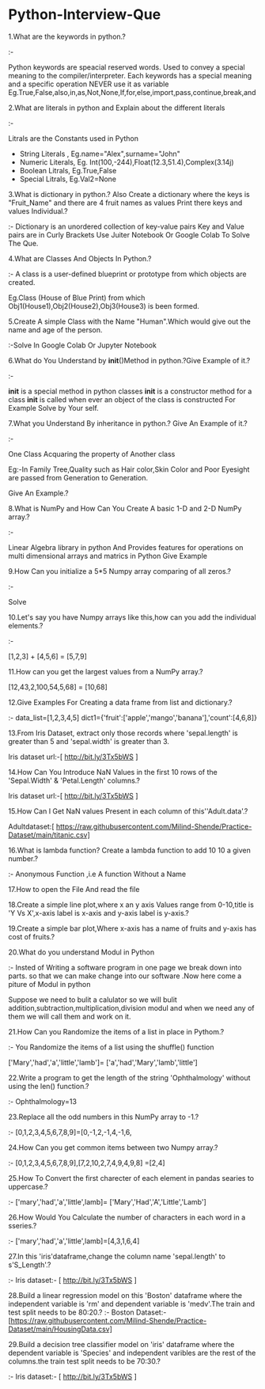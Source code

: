 # Python-Interview-Que

1.What are the keywords in python.?

:-

Python keywords are speacial reserved words.
Used to convey a special meaning to the compiler/interpreter.
Each keywords has a special meaning and a specific operation
NEVER use it as variable
Eg.True,False,also,in,as,Not,None,If,for,else,import,pass,continue,break,and

2.What are literals in python and Explain about the different literals

:-

Litrals are the Constants used in Python

* String Literals , Eg.name="Alex",surname="John"
* Numeric Literals, Eg. Int(100,-244),Float(12.3,51.4),Complex(3.14j)
* Boolean Litrals, Eg.True,False
* Special Litrals, Eg.Val2=None


3.What is dictionary in python.? Also Create a dictionary where the keys is "Fruit_Name" and there are 4 fruit names as values Print there keys and values Individual.?

:-
Dictionary is an unordered collection of key-value pairs
Key and Value pairs are in Curly Brackets
Use Juiter Notebook Or Google Colab To Solve The Que.

4.What are Classes And Objects In Python.?

:- A class is a user-defined blueprint or prototype from which objects are created.

Eg.Class (House of Blue Print) from which Obj1(House1),Obj2(House2),Obj3(House3) is been formed.

5.Create A simple Class with the Name "Human".Which would give out the name and age of the person.

:-Solve In Google Colab Or Jupyter Notebook

6.What do You Understand by __init__()Method in python.?Give Example of it.?

:-

__init__ is a special method in python classes
__init__ is a constructor method for a class
__init__ is called when ever an object of the class is constructed
For Example Solve by Your self.

7.What you Understand By inheritance in python.? Give An Example of it.?

:-

One Class Acquaring the property of Another class

Eg:-In Family Tree,Quality such as Hair color,Skin Color and Poor Eyesight are passed from Generation to Generation.

Give An Example.?

8.What is NumPy and How Can You Create A basic 1-D and 2-D NumPy array.?

:-

Linear Algebra library in python
And Provides features for operations on multi dimensional arrays and matrics in Python
Give Example

9.How Can you initialize a 5*5 Numpy array comparing of all zeros.?

:-

Solve

10.Let's say you have Numpy arrays like this,how can you add the individual elements.?

:-

[1,2,3] + [4,5,6] = [5,7,9]

11.How can you get the  largest values from a NumPy array.?

[12,43,2,100,54,5,68] = [10,68]

12.Give Examples For Creating a data frame from list and dictionary.?

:-
data_list=[1,2,3,4,5]
dict1={'fruit':['apple','mango','banana'],'count':[4,6,8]}


13.From Iris Dataset, extract only those records where 'sepal.length' is greater than 5 and 'sepal.width' is greater than 3.

Iris dataset url:-[ http://bit.ly/3Tx5bWS ]

14.How Can You Introduce NaN Values in the first 10 rows of the 'Sepal.Width' & 'Petal.Length' columns.?

Iris dataset url:-[ http://bit.ly/3Tx5bWS ]

15.How Can I Get NaN values Present in each column of this''Adult.data'.?

Adultdataset:[ https://raw.githubusercontent.com/Milind-Shende/Practice-Dataset/main/titanic.csv]

16.What is lambda function? Create a lambda function to add 10 10 a given number.?

:- Anonymous Function ,i.e A function Without a Name

17.How to open the File And read the file

18.Create a simple line plot,where x an y axis Values range from 0-10,title is 'Y Vs X',x-axis label is x-axis and y-axis label is y-axis.?

19.Create a simple bar plot,Where x-axis has a name of fruits and y-axis has cost of fruits.?

20.What do you understand Modul in Python

:- Insted of Writing a software program in one page we break down into parts. so that we can make change into our software .Now here come a piture of Modul in python

Suppose we need to bulit a calulator so we will bulit addition,subtraction,multiplication,division modul and when we need any of them we will call them and work on it.

21.How Can you Randomize the items of a list in place in Pythom.?

:- You Randomize the items of a list using the shuffle() function

['Mary','had','a','little','lamb']= ['a','had','Mary','lamb','little']

22.Write a program to get the length of the string 'Ophthalmology' without using the len() function.?

:- Ophthalmology=13

23.Replace all the odd numbers in this NumPy array to -1.?

:-
[0,1,2,3,4,5,6,7,8,9]=[0,-1,2,-1,4,-1,6,

24.How Can you get common items between two Numpy array.?

:-
[0,1,2,3,4,5,6,7,8,9],[7,2,10,2,7,4,9,4,9,8] =[2,4]

25.How To Convert the first charecter of each element in pandas searies to uppercase.?

:-
['mary','had','a','little',lamb]= ['Mary','Had','A','Little','Lamb']

26.How Would You Calculate the number of characters in each word in a sseries.?

:- ['mary','had','a','little',lamb]=[4,3,1,6,4]

27.In this 'iris'dataframe,change the column name 'sepal.length' to s'S_Length'.?

:-
Iris dataset:- [ http://bit.ly/3Tx5bWS ]

28.Build a linear regression model on this 'Boston' dataframe where the independent variable is 'rm' and dependent variable is 'medv'.The train and test split needs to be 80:20.?
:-
Boston Dataset:-[https://raw.githubusercontent.com/Milind-Shende/Practice-Dataset/main/HousingData.csv]

29.Build a decision tree classifier model on 'iris' dataframe where the dependent variable is 'Species' and independent varibles are the rest of the columns.the train test split needs to be 70:30.?

:-
Iris dataset:- [ http://bit.ly/3Tx5bWS ]
